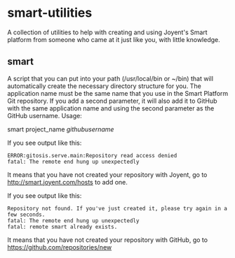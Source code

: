 smart-utilities
==============
A collection of utilities to help with creating and using Joyent's Smart platform from someone who came at it just like you, with little knowledge.

smart
-----
A script that you can put into your path (/usr/local/bin or ~/bin) that will automatically create the necessary directory structure for you. The application name must be the same name that you use in the Smart Platform Git repository. If you add a second parameter, it will also add it to GitHub with the same application name and using the second parameter as the GitHub username. Usage:

smart project_name _githubusername_

If you see output like this:

	ERROR:gitosis.serve.main:Repository read access denied
	fatal: The remote end hung up unexpectedly

It means that you have not created your repository with Joyent, go to http://smart.joyent.com/hosts to add one.

If you see output like this:

	Repository not found. If you've just created it, please try again in a few seconds.
	fatal: The remote end hung up unexpectedly
	fatal: remote smart already exists.

It means that you have not created your repository with GitHub, go to https://github.com/repositories/new